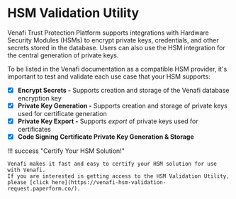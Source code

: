 #  HSM Validation Utility

Venafi Trust Protection Platform supports integrations with Hardware Security Modules (HSMs) to encrypt private keys, credentials, and other secrets stored in the database.
Users can also use the HSM integration for the central generation of private keys.

To be listed in the Venafi documentation as a compatible HSM provider, it's important to test and validate each use case that your HSM supports:

- [x] **Encrypt Secrets -** Supports creation and storage of the Venafi database encryption key
- [x] **Private Key Generation -** Supports creation and storage of private keys used for certificate generation
- [x] **Private Key Export -** Supports *export* of private keys used for certificates
- [x] **Code Signing Certificate Private Key Generation & Storage** 

!!! success "Certify Your HSM Solution!"

    Venafi makes it fast and easy to certify your HSM solution for use with Venafi.
    If you are interested in getting access to the HSM Validation Utility, please [click here](https://venafi-hsm-validation-request.paperform.co/).


